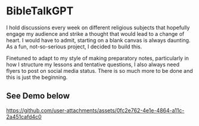
# BibleTalkGPT

I hold discussions every week on different religious subjects that hopefully engage my audience and strike a thought that would lead to a change of heart. I would have to admit, starting on a blank canvas is always daunting. As a fun, not-so-serious project, I decided to build this. 

Finetuned to adapt to my style of making preparatory notes, particularly in how I structure my lessons and tentative questions, I also always need flyers to post on social media status.
There is so much more to be done and this is just the beginning.

## See Demo below





https://github.com/user-attachments/assets/0fc2e762-4e1e-4864-a11c-2a451cafd4c0

